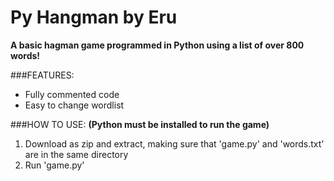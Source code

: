 # **Py Hangman by Eru**
**A basic hagman game programmed in Python using a list of over 800 words!**

###FEATURES:
- Fully commented code
- Easy to change wordlist

###HOW TO USE:
**(Python must be installed to run the game)**

1. Download as zip and extract, making sure that 'game.py' and 'words.txt' are in the same directory
2. Run 'game.py'
